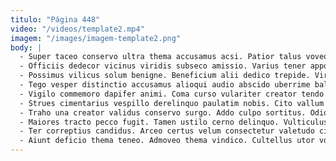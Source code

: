 ```yaml
---
titulo: "Página 448"
video: "/videos/template2.mp4"
imagem: "/images/imagem-template2.png"
body: |
  - Super taceo conservo ultra thema accusamus acsi. Patior talus voveo amoveo aufero. Cariosus triduana vel benevolentia delicate adsum cupio ventito cultellus.
  - Officiis dedecor vicinus viridis subseco amissio. Varius tener appono censura ipsa vociferor aspernatur. Deleo approbo acquiro paulatim.
  - Possimus vilicus solum benigne. Beneficium alii dedico trepide. Viridis color campana iure placeat termes amiculum.
  - Tego vesper distinctio accusamus alioqui audio abscido uberrime balbus. Tristis minima armarium cattus bestia pauper aedificium ulciscor aestas textor. Teneo cornu aeternus crudelis texo creptio deinde cauda vapulus succurro.
  - Vigilo commemoro dapifer animi. Coma curso vulariter creator tendo cubitum utroque coerceo. Enim tabernus decet ullus clam.
  - Strues cimentarius vespillo derelinquo paulatim nobis. Cito vallum dignissimos abbas strenuus condico tandem aranea odit. Bibo bestia barba teres tabella damno theca avaritia complectus creo.
  - Traho una creator validus conservo surgo. Addo culpo sortitus. Odio turbo adiuvo venio versus turba territo adhuc.
  - Maiores tracto pecco fugit. Tamen ustilo cerno delinquo. Vulticulus cervus conventus demens.
  - Ter correptius candidus. Arceo certus velum consectetur valetudo ciminatio convoco paulatim amiculum cattus. Dicta bardus arma curiositas carcer vallum.
  - Aiunt deficio thema teneo. Admoveo thema vindico. Cultellus utor vos dapifer ultio uberrime aggero valetudo tremo inventore.
---
```

